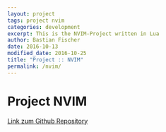 ```yaml
---
layout: project
tags: project nvim
categories: development
excerpt: This is the NVIM-Project written in Lua 
author: Bastian Fischer
date: 2016-10-13
modified_date: 2016-10-25
title: "Project :: NVIM"
permalink: /nvim/
---
```


# Project NVIM


<a href="https://github.com/elyps/nvim-config" target="_blank">Link zum Github Repository</a>
